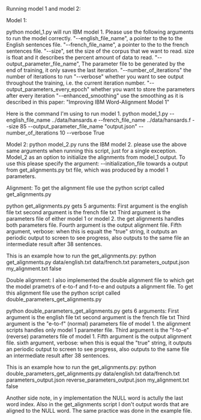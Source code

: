 Running model 1 and model 2:

Model 1: 

python model_1.py will run IBM model 1. Please use the following arguments to run the model correctly.
"--english_file_name", a pointer to the to the English sentences file.
"--french_file_name", a pointer to the to the french sentences file.
"--size", set the size of the corpus that we want to read. size is float and it describes the percent amount of data to read.
"--output_parameter_file_name", The parameter file to be generated by the end of training, it only saves the last iteration.
"--number_of_iterations" the number of iterations to run
"--verbose" whether you want to see output throughout the training, i.e. the current iteration number. 
"--output_parameters_every_epoch" whether you want to store the parameters after every iteration
"--enhanced_smoothing" use the smoothing as it is described in this paper: "Improving IBM Word-Alignment Model 1"

Here is the command I'm using to run model 1. 
python model_1.py --english_file_name ../data/hansards.e
 --french_file_name ../data/hansards.f --size 85 --output_parameter_file_name "output.json" --number_of_iterations 10 
 --verbose True


Model 2:
python model_2.py runs the IBM model 2. 
please use the above same arguments when running this script, just for a single exception.
Model_2 as an option to initialize the alignments from model_1 output.
To use this please specify the argument: --initialization_file towards a output from get_alignments.py txt file, 
which was produced by a model 1 parameters. 



Alignment:
To get the alignment file use the python script called get_alignments.py 

python get_alignments.py gets 5 arguments: 
First argument is the english file txt
second argument is the french file txt 
Third argument is the parameters file of either model 1 or model 2. the get alignments handles both parameters file.
Fourth argument is the output alignment file.
Fifth argument, verbose: when this is equalt the "true" string,
it outputs an periodic output to screen to see progress, also outputs to the same file an intermediate result after 38 sentences.

This is an example how to run the get_alignments.py:
python get_alignments.py data/english.txt data/french.txt parameters_output.json my_alignment.txt false 


Double alignment:
I also implemented the double alignment file to which get the model prametrs of e-to-f and f-to-e and outputs 
a alignment file. 
To get this alignment file use the python script called double_parameters_get_alignments.py 

python double_parameters_get_alignments.py gets 6 arguments: 
First argument is the english file txt
second argument is the french file txt 
Third argument is the "e-to-f" (normal) parameters file of model 1. the alignment scripts handles only model 1 parameter file.
Third argument is the "f-to-e" (reverse) parameters file of model 1.
Fifth  argument is the output alignment file.
sixth argument, verbose: when this is equal the "true" string,
it outputs an periodic output to screen to see progress, also outputs to the same file an intermediate result after 38 sentences.

This is an example how to run the get_alignments.py:
python double_parameters_get_alignments.py data/english.txt data/french.txt parameters_output.json reverse_parameters_output.json my_alignment.txt false 





Another side note, in y implementation the NULL word is actully the last word index. 
Also in the get_alignments script I don't output words that are aligned to the NULL word. The same practice was done in the 
example file.

